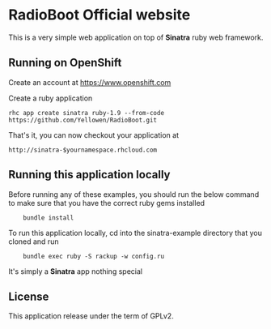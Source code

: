 RadioBoot Official website
==========================

This is a very simple web application on top of **Sinatra** ruby web framework.


Running on OpenShift
--------------------

Create an account at https://www.openshift.com

Create a ruby application

    rhc app create sinatra ruby-1.9 --from-code https://github.com/Yellowen/RadioBoot.git

That's it, you can now checkout your application at

    http://sinatra-$yournamespace.rhcloud.com


Running this application locally
----------------------------------

Before running any of these examples, you should run the below command to make sure that you have the correct ruby gems installed

		bundle install

To run this application locally, cd into the sinatra-example directory that you cloned and run

		bundle exec ruby -S rackup -w config.ru

It's simply a **Sinatra** app nothing special

License
-------
This application release under the term of GPLv2.